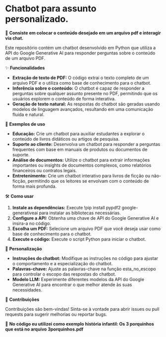 # Chatbot para assunto personalizado.

📖 **Consiste em colocar o conteúdo desejado em um arquivo pdf e interagir via chat.**

Este repositório contém um chatbot desenvolvido em Python que utiliza a API do Google Generative AI para responder perguntas sobre o conteúdo de um arquivo PDF.

✨ **Funcionalidades**
- **Extração de texto de PDF:** O código extrai o texto completo de um arquivo PDF e o utiliza como base de conhecimento para o chatbot.
- **Inferência sobre o conteúdo:** O chatbot é capaz de responder a perguntas sobre qualquer assunto presente no PDF, permitindo que os usuários explorem o conteúdo de forma interativa.
- **Geração de texto natural:** As respostas do chatbot são geradas usando modelos de linguagem avançados, resultando em uma comunicação fluida e natural.


🚀 **Exemplos de uso**
- **Educação:** Crie um chatbot para auxiliar estudantes a explorar o conteúdo de livros didáticos ou artigos de pesquisa.
- **Suporte ao cliente:** Desenvolva um chatbot para responder a perguntas frequentes com base em manuais de produtos ou documentos de suporte.
- **Análise de documentos:** Utilize o chatbot para extrair informações importantes ou insights de documentos complexos, como relatórios financeiros ou contratos legais.
- **Entretenimento:** Crie um chatbot interativo para livros de ficção ou não-ficção, permitindo que os leitores se envolvam com o conteúdo de forma mais profunda.


🛠️ **Como usar**
1. **Instale as dependências:** Execute !pip install pypdf2 google-generativeai para instalar as bibliotecas necessárias.
2. **Configure a API:** Obtenha uma chave de API do Google Generative AI e insira-a no código.
3. **Escolha um PDF:** Selecione um arquivo PDF que você deseja usar como base de conhecimento para o chatbot.
4. **Execute o código:** Execute o script Python para iniciar o chatbot.


🧰 **Personalização**
- **Instruções do chatbot:** Modifique as instruções no código para ajustar o comportamento e a especialização do chatbot.
- **Palavras-chave:** Ajuste as palavras-chave na função esta_no_escopo para controlar o escopo das respostas do chatbot.
- **Modelo LLM:** Experimente diferentes modelos da API do Google Generative AI para encontrar o que melhor atende às suas necessidades.


🤝 **Contribuições**

Contribuições são bem-vindas! Sinta-se à vontade para abrir issues ou pull requests para sugerir melhorias ou reportar bugs.


🎉 **No código eu utilizei como exemplo história infantil: Os 3 porquinhos que está no arquivo 3porquinhos.pdf**






